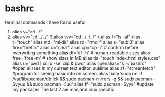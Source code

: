 # bashrc
terminal commands I have found useful
1. alias v="cd ../"
2. alias vv="cd ../../"
3.alias vvv="cd ../../../"
4.alias f="ls -al"
alias t="touch"
alias md="mkdir"
alias rd="rmdir"
alias s="subl3"
alias fire="firefox"
alias c="clear"
alias cp="cp -i"                          # confirm before overwriting something
alias df='df -h'                          # human-readable sizes
alias free='free -m'                      # show sizes in MB
alias tis="touch index.html styles.css"
alias u="pwd | xclip -sel clip & pwd"
alias openalias="s ~/.bashrc" #open aliases in my current text editor, sublime
alias sf="screenfetch" #program for seeing basic info on screen. 
alias fixit='sudo rm -f /var/lib/pacman/db.lck && sudo pacman-mirrors -g && sudo pacman -Syyuu  && sudo pacman -Suu'
alias ff="sudo pacman -Syyu" #update my packages
The last 2 are manjaroLinux specific. 
